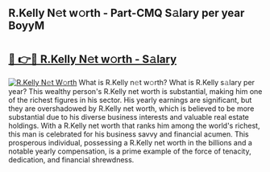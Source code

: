 ## R.Kelly N𝚎t w𝚘rth - Part-CMQ S𝚊lary per year BoyyM

# <h2><a href="http://gc0ken.nevu.top/?p=R.Kelly">🔗 👉🔴 R.Kelly N𝚎t w𝚘rth - S𝚊lary</a></h2>

[![R.Kelly N𝚎t W𝚘rth](https://i.imgur.com/Oavwk0R.jpeg)](http://gc0ken.nevu.top/?p=R.Kelly)
What is R.Kelly n𝚎t w𝚘rth? What is R.Kelly s𝚊lary per year?
This wealthy person's R.Kelly net worth is substantial, making him one of the richest figures in his sector. His yearly earnings are significant, but they are overshadowed by R.Kelly net worth, which is believed to be more substantial due to his diverse business interests and valuable real estate holdings. With a R.Kelly net worth that ranks him among the world's richest, this man is celebrated for his business savvy and financial acumen. This prosperous individual, possessing a R.Kelly net worth in the billions and a notable yearly compensation, is a prime example of the force of tenacity, dedication, and financial shrewdness.
